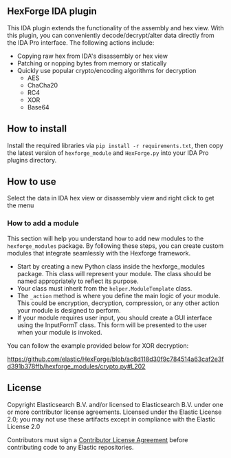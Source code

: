 ## HexForge IDA plugin
This IDA plugin extends the functionality of the assembly and hex view. With this plugin, you can conveniently decode/decrypt/alter data directly from the IDA Pro interface. The following actions include:
- Copying raw hex from IDA's disassembly or hex view
- Patching or nopping bytes from memory or statically
- Quickly use popular crypto/encoding algorithms for decryption
  - AES
  - ChaCha20
  - RC4
  - XOR
  - Base64

## How to install
Install the required libraries via `pip install -r requirements.txt`, then copy the latest version of `hexforge_module` and `HexForge.py` into your IDA Pro plugins directory.


## How to use
Select the data in IDA hex view or disassembly view and right click to get the menu


### How to add a module
This section will help you understand how to add new modules to the `hexforge_modules` package. By following these steps, you can create custom modules that integrate seamlessly with the Hexforge framework.

- Start by creating a new Python class inside the hexforge_modules package. This class will represent your module. The class should be named appropriately to reflect its purpose.
- Your class must inherit from the `helper.ModuleTemplate` class.
- The `_action` method is where you define the main logic of your module. This could be encryption, decryption, compression, or any other action your module is designed to perform.
- If your module requires user input, you should create a GUI interface using the InputFormT class. This form will be presented to the user when your module is invoked.

You can follow the example provided below for XOR decryption:

https://github.com/elastic/HexForge/blob/ac8d118d30f9c784514a63caf2e3fd391b378ffb/hexforge_modules/crypto.py#L202


## License

Copyright Elasticsearch B.V. and/or licensed to Elasticsearch B.V. under one or more contributor license agreements. Licensed under the Elastic License 2.0; you may not use these artifacts except in compliance with the Elastic License 2.0

Contributors must sign a [Contributor License Agreement](https://www.elastic.co/contributor-agreement) before contributing code to any Elastic repositories.
